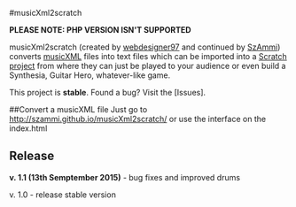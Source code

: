 #musicXml2scratch

**PLEASE NOTE: PHP VERSION ISN'T SUPPORTED**

musicXml2scratch (created by [webdesigner97](https://github.com/webdesigner97) and continued by [SzAmmi](https://github.com/SzAmmi)) converts [musicXML](http://www.musicxml.org/) files
into text files which can be imported into a [Scratch project](https://scratch.mit.edu/projects/61176034/)
from where they can just be played to your audience or even build a Synthesia, Guitar Hero,
whatever-like game.

This project is **stable**. Found a bug? Visit the [Issues].

##Convert a musicXML file
    Just go to http://szammi.github.io/musicXml2scratch/ or use the interface on the index.html
    
## Release
**v. 1.1 (13th Semptember 2015)** - bug fixes and improved drums

v. 1.0 - release stable version
